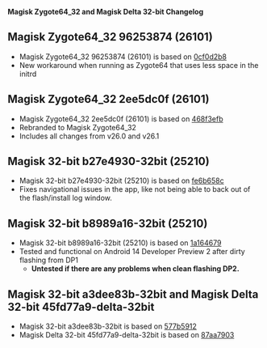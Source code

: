 **Magisk Zygote64_32 and Magisk Delta 32-bit Changelog**

## Magisk Zygote64_32 96253874 (26101)

- Magisk Zygote64_32 96253874 (26101) is based on [0cf0d2b8](https://github.com/topjohnwu/Magisk/commit/0cf0d2b82118252525994ef0cbe756e9e59184c9)
- New workaround when running as Zygote64 that uses less space in the initrd

## Magisk Zygote64_32 2ee5dc0f (26101)

- Magisk Zygote64_32 2ee5dc0f (26101) is based on [468f3efb](https://github.com/topjohnwu/Magisk/commit/468f3efb13d297a387d951c24035435bae705b97)
- Rebranded to Magisk Zygote64_32
- Includes all changes from v26.0 and v26.1

## Magisk 32-bit b27e4930-32bit (25210)

- Magisk 32-bit b27e4930-32bit (25210) is based on [fe6b658c](https://github.com/topjohnwu/Magisk/commit/fe6b658c028e30f2972dd854b02ef2dd9a99d5b7)
- Fixes navigational issues in the app, like not being able to back out of the flash/install log window.

## Magisk 32-bit b8989a16-32bit (25210)

- Magisk 32-bit b8989a16-32bit (25210) is based on [1a164679](https://github.com/topjohnwu/Magisk/commit/1a1646795f6956294ec14eb6b148676d22dc7e63)
- Tested and functional on Android 14 Developer Preview 2 after dirty flashing from DP1
    - **Untested if there are any problems when clean flashing DP2.**

## Magisk 32-bit a3dee83b-32bit and Magisk Delta 32-bit 45fd77a9-delta-32bit

- Magisk 32-bit a3dee83b-32bit is based on [577b5912](https://github.com/topjohnwu/Magisk/commit/577b5912af0061913b9e8e2215b483bad9e5cfb3)
- Magisk Delta 32-bit 45fd77a9-delta-32bit is based on [87aa7903](https://github.com/HuskyDG/Magisk/commit/87aa7903622ffb86901a1f37b524a86cdb3cac9f)
